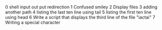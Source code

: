 0 shell input out put redirection
1 Confused smiley
2 Display files
3 adding another path
4 listing the last ten line using tail
5 listing the first ten line using head
6 Write a script that displays the third line of the file "iactai"
7 Writing a special character 
